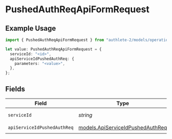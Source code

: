 # PushedAuthReqApiFormRequest

## Example Usage

```typescript
import { PushedAuthReqApiFormRequest } from "authlete-2/models/operations";

let value: PushedAuthReqApiFormRequest = {
  serviceId: "<id>",
  apiServiceIdPushedAuthReq: {
    parameters: "<value>",
  },
};
```

## Fields

| Field                                                                         | Type                                                                          | Required                                                                      | Description                                                                   |
| ----------------------------------------------------------------------------- | ----------------------------------------------------------------------------- | ----------------------------------------------------------------------------- | ----------------------------------------------------------------------------- |
| `serviceId`                                                                   | *string*                                                                      | :heavy_check_mark:                                                            | A service ID.                                                                 |
| `apiServiceIdPushedAuthReq`                                                   | [models.ApiServiceIdPushedAuthReq](../../models/apiserviceidpushedauthreq.md) | :heavy_check_mark:                                                            | N/A                                                                           |